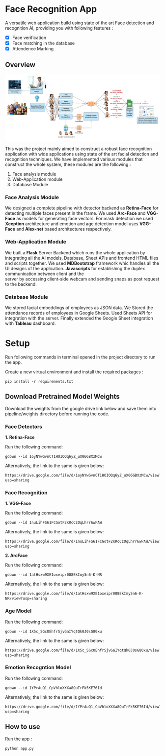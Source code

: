 


# Face Recognition App

A versatile web application build using state of the art Face detection and recognition AI, providing you with following features :  

- [x] Face verification 
- [x] Face matching in the database
- [x] Attendence Marking 

## Overview

<img src = "https://github.com/kmitul/face_recognition_app/blob/main/Extras/pipeline.png">

This was the project mainly aimed to construct a robust face recognition application with wide applications using state of the art facial detection and recognition techniques. 
We have implemented various modules that construct the whole system, these modules are the following :

1. Face analysis module 
2. Web-Application module
3. Database Module  

### Face Analysis Module
We designed a complete pipeline with detector backend as **Retina-Face** for detecting multiple faces present in the frame. We used **Arc-Face** and **VGG-Face** as models for generating face vectors. For mask detection we used **Xception** architecture and emotion and age detection model uses **VGG-Face** and **Alex-net** based architectures respectively.  

### Web-Application Module

We built a **Flask** Server Backend which runs the whole application by    integrating all the AI models, Database, Sheet APIs and frontend HTML files and scripts together.​ We used **MDBootstrap** framework whic handles all the UI designs of the      application.​ 
**Javascripts** for establishing the duplex communication between client and the 	   	   	
server by accessing client-side webcam and sending snaps as post request to the backend.

### Database Module

We stored facial embeddings of employees as JSON data.​ We Stored the attendance records of employees in Google Sheets.​ Used Sheets API for integration with the server.​ Finally extended the Google Sheet integration with **Tableau** dashboard.

# Setup 

Run following commands in terminal opened in the project directory to run the app.

Create a new virtual environment and install the required packages : 
```
pip install -r requirements.txt
```

## Download Pretrained Model Weights

Download the weights from the google drive link below and save them into pipeline/weights directory before running the code.

### Face Detectors 

**1. Retina-Face** 

Run the following command:
```
gdown --id 1oyNYwGvnCT1HOIOQq6yZ_uX06GBXzMCw
```
Alternatively, the link to the same is given below:
```
https://drive.google.com/file/d/1oyNYwGvnCT1HOIOQq6yZ_uX06GBXzMCw/view?usp=sharing
```

### Face Recognition

**1. VGG-Face** 

Run the following command:
```
gdown --id 1nuLihFS61FCGotF2KRcCzOqLhrr6wPAW
```
Alternatively, the link to the same is given below:
```
https://drive.google.com/file/d/1nuLihFS61FCGotF2KRcCzOqLhrr6wPAW/view?usp=sharing
```
**2. ArcFace** 

Run the following command:
```
gdown --id 1atHsxw9XE1oxeipr008EkImy5n6-K-NR
```
Alternatively, the link to the same is given below:
```
https://drive.google.com/file/d/1atHsxw9XE1oxeipr008EkImy5n6-K-NR/view?usp=sharing
```

### Age Model

Run the following command:
```
gdown --id 1X5c_SGcOEhfrSjvGaIYqtQk0J0sG80xu
```
Alternatively, the link to the same is given below:
```
https://drive.google.com/file/d/1X5c_SGcOEhfrSjvGaIYqtQk0J0sG80xu/view?usp=sharing
```

### Emotion Recogntion Model

Run the following command:
```
gdown --id 1YPrAuQ1_CpVhloXXXa8QuTrFk5KE76Id
```
Alternatively, the link to the same is given below:
```
https://drive.google.com/file/d/1YPrAuQ1_CpVhloXXXa8QuTrFk5KE76Id/view?usp=sharing
```

## How to use

Run the app : 
```
python app.py
```
